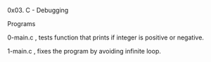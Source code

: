 0x03. C - Debugging

Programs

0-main.c , tests function that prints if integer is positive or negative.

1-main.c , fixes the program by avoiding infinite loop.

